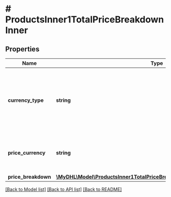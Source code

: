 # # ProductsInner1TotalPriceBreakdownInner

## Properties

Name | Type | Description | Notes
------------ | ------------- | ------------- | -------------
**currency_type** | **string** | Possible Values :&lt;BR&gt;                  &#39;BILLC&#39;, billing currency&lt;BR&gt;                  &#39;PULCL&#39;, country public rates currency&lt;BR&gt;                  &#39;BASEC&#39;, base currency | [optional]
**price_currency** | **string** | This the currency of the rated shipment for the prices listed. | [optional]
**price_breakdown** | [**\MyDHL\Model\ProductsInner1TotalPriceBreakdownInnerPriceBreakdownInner[]**](ProductsInner1TotalPriceBreakdownInnerPriceBreakdownInner.md) |  | [optional]

[[Back to Model list]](../../README.md#models) [[Back to API list]](../../README.md#endpoints) [[Back to README]](../../README.md)
